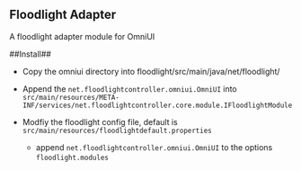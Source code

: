 Floodlight Adapter 
---------------

A floodlight adapter module for OmniUI



##Install##
- Copy the omniui directory into floodlight/src/main/java/net/floodlight/

- Append the `net.floodlightcontroller.omniui.OmniUI` into   
  `src/main/resources/META-INF/services/net.floodlightcontroller.core.module.IFloodlightModule`
- Modfiy the floodlight config file, default is `src/main/resources/floodlightdefault.properties`
    * append `net.floodlightcontroller.omniui.OmniUI` to the options `floodlight.modules`

